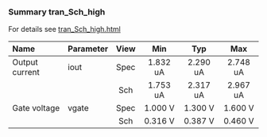 ### Summary tran_Sch_high

For details see <a href='tran_Sch_high.html'>tran_Sch_high.html</a>

|**Name**|**Parameter**|**View**|**Min** | **Typ** | **Max**|
|:---|:---|:---:|:---:|:---:|:---:|
|Output current|iout | Spec | 1.832 uA | 2.290 uA | 2.748 uA |
| | | Sch|1.753 uA | 2.317 uA | 2.967 uA |
|Gate voltage|vgate | Spec | 1.000 V | 1.300 V | 1.600 V |
| | | Sch|0.316 V | 0.387 V | 0.460 V |
